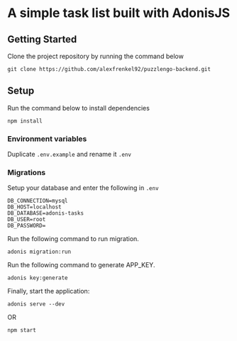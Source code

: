# A simple task list built with AdonisJS

## Getting Started

Clone the project repository by running the command below

```
git clone https://github.com/alexfrenkel92/puzzlengo-backend.git
```

## Setup

Run the command below to install dependencies

```
npm install
```

### Environment variables

Duplicate `.env.example` and rename it `.env`


### Migrations

Setup your database and enter the following in `.env`

```
DB_CONNECTION=mysql
DB_HOST=localhost
DB_DATABASE=adonis-tasks
DB_USER=root
DB_PASSWORD=
```

Run the following command to run migration.

```
adonis migration:run
```

Run the following command to generate APP_KEY.

```
adonis key:generate
```

Finally, start the application:

```
adonis serve --dev
```

OR

```
npm start
```
